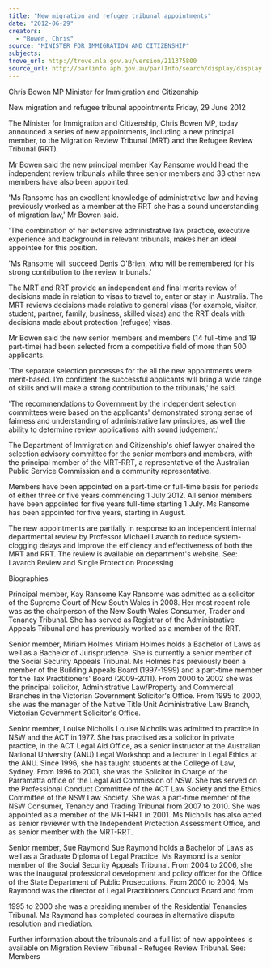 ```yaml
---
title: "New migration and refugee tribunal appointments"
date: "2012-06-29"
creators:
  - "Bowen, Chris"
source: "MINISTER FOR IMMIGRATION AND CITIZENSHIP"
subjects:
trove_url: http://trove.nla.gov.au/version/211375800
source_url: http://parlinfo.aph.gov.au/parlInfo/search/display/display.w3p;query=Id%3A%22media/pressrel/2262533%22
---
```


 Chris Bowen MP  Minister for Immigration and Citizenship 

 New migration and refugee tribunal appointments  Friday, 29 June 2012 

 The Minister for Immigration and Citizenship, Chris Bowen MP, today announced a  series of new appointments, including a new principal member, to the Migration  Review Tribunal (MRT) and the Refugee Review Tribunal (RRT). 

 Mr Bowen said the new principal member Kay Ransome would head the  independent review tribunals while three senior members and 33 other new  members have also been appointed. 

 'Ms Ransome has an excellent knowledge of administrative law and having  previously worked as a member at the RRT she has a sound understanding of  migration law,' Mr Bowen said. 

 'The combination of her extensive administrative law practice, executive experience  and background in relevant tribunals, makes her an ideal appointee for this position. 

 'Ms Ransome will succeed Denis O'Brien, who will be remembered for his strong  contribution to the review tribunals.' 

 The MRT and RRT provide an independent and final merits review of decisions  made in relation to visas to travel to, enter or stay in Australia. The MRT reviews  decisions made relative to general visas (for example, visitor, student, partner,  family, business, skilled visas) and the RRT deals with decisions made about  protection (refugee) visas. 

 Mr Bowen said the new senior members and members (14 full-time and 19 part-time) had been selected from a competitive field of more than 500 applicants. 

 'The separate selection processes for the all the new appointments were merit-based. I'm confident the successful applicants will bring a wide range of skills and  will make a strong contribution to the tribunals,' he said. 

 'The recommendations to Government by the independent selection committees  were based on the applicants' demonstrated strong sense of fairness and  understanding of administrative law principles, as well the ability to determine review  applications with sound judgement.' 

 The Department of Immigration and Citizenship's chief lawyer chaired the selection  advisory committee for the senior members and members, with the principal member  of the MRT-RRT, a representative of the Australian Public Service Commission and  a community representative. 

 Members have been appointed on a part-time or full-time basis for periods of either  three or five years commencing 1 July 2012. All senior members have been  appointed for five years full-time starting 1 July. Ms Ransome has been appointed for  five years, starting in August. 

 The new appointments are partially in response to an independent internal  departmental review by Professor Michael Lavarch to reduce system-clogging delays  and improve the efficiency and effectiveness of both the MRT and RRT. The review  is available on department's website.  See: Lavarch Review and Single Protection Processing 

 Biographies 

 Principal member, Kay Ransome  Kay Ransome was admitted as a solicitor of the Supreme Court of New South Wales  in 2008. Her most recent role was as the chairperson of the New South Wales  Consumer, Trader and Tenancy Tribunal. She has served as Registrar of the  Administrative Appeals Tribunal and has previously worked as a member of the  RRT. 

 Senior member, Miriam Holmes  Miriam Holmes holds a Bachelor of Laws as well as a Bachelor of Jurisprudence.  She is currently a senior member of the Social Security Appeals Tribunal. Ms  Holmes has previously been a member of the Building Appeals Board (1997-1999)  and a part-time member for the Tax Practitioners' Board (2009-2011). From 2000 to  2002 she was the principal solicitor, Administrative Law/Property and Commercial  Branches in the Victorian Government Solicitor's Office. From 1995 to 2000, she was  the manager of the Native Title Unit Administrative Law Branch, Victorian  Government Solicitor's Office. 

 Senior member, Louise Nicholls  Louise Nicholls was admitted to practice in NSW and the ACT in 1977. She has  practised as a solicitor in private practice, in the ACT Legal Aid Office, as a senior  instructor at the Australian National University (ANU) Legal Workshop and a lecturer  in Legal Ethics at the ANU. Since 1996, she has taught students at the College of  Law, Sydney. From 1996 to 2001, she was the Solicitor in Charge of the Parramatta  office of the Legal Aid Commission of NSW. She has served on the Professional  Conduct Committee of the ACT Law Society and the Ethics Committee of the NSW  Law Society. She was a part-time member of the NSW Consumer, Tenancy and  Trading Tribunal from 2007 to 2010. She was appointed as a member of the MRT-RRT in 2001. Ms Nicholls has also acted as senior reviewer with the Independent  Protection Assessment Office, and as senior member with the MRT-RRT. 

 Senior member, Sue Raymond  Sue Raymond holds a Bachelor of Laws as well as a Graduate Diploma of Legal  Practice. Ms Raymond is a senior member of the Social Security Appeals Tribunal.  From 2004 to 2006, she was the inaugural professional development and policy  officer for the Office of the State Department of Public Prosecutions. From 2000 to  2004, Ms Raymond was the director of Legal Practitioners Conduct Board and from 

 1995 to 2000 she was a presiding member of the Residential Tenancies Tribunal. Ms  Raymond has completed courses in alternative dispute resolution and mediation. 

 Further information about the tribunals and a full list of new appointees is available  on Migration Review Tribunal - Refugee Review Tribunal.  See: Members 

